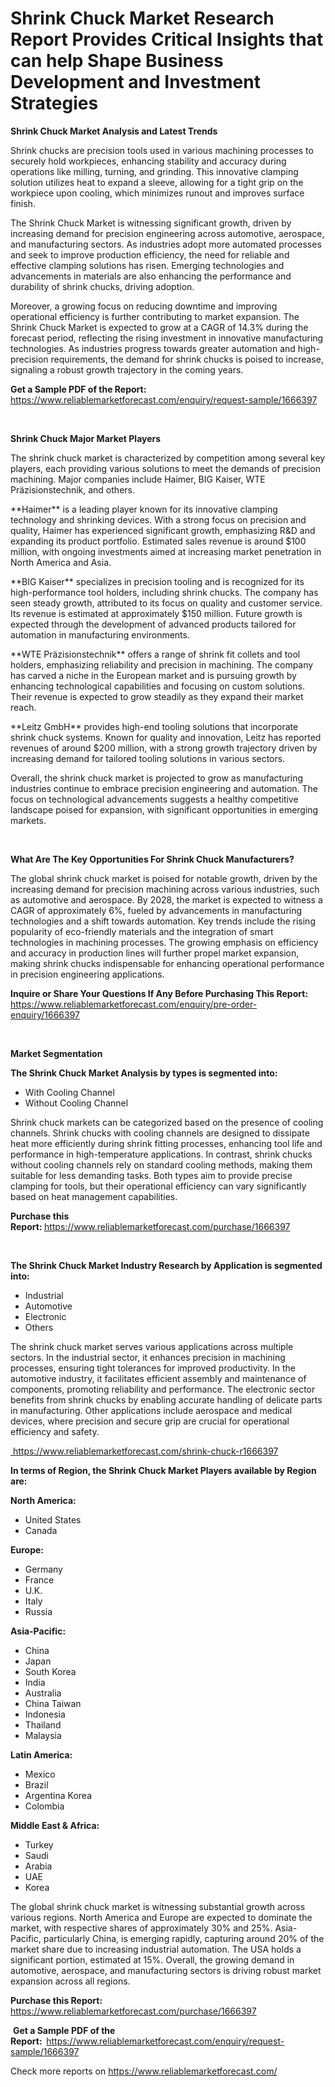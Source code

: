 <p><h1>Shrink Chuck Market Research Report Provides Critical Insights that can help Shape Business Development and Investment Strategies</h1></p><p><strong>Shrink Chuck Market Analysis and Latest Trends</strong></p>
<p><p>Shrink chucks are precision tools used in various machining processes to securely hold workpieces, enhancing stability and accuracy during operations like milling, turning, and grinding. This innovative clamping solution utilizes heat to expand a sleeve, allowing for a tight grip on the workpiece upon cooling, which minimizes runout and improves surface finish.</p><p>The Shrink Chuck Market is witnessing significant growth, driven by increasing demand for precision engineering across automotive, aerospace, and manufacturing sectors. As industries adopt more automated processes and seek to improve production efficiency, the need for reliable and effective clamping solutions has risen. Emerging technologies and advancements in materials are also enhancing the performance and durability of shrink chucks, driving adoption.</p><p>Moreover, a growing focus on reducing downtime and improving operational efficiency is further contributing to market expansion. The Shrink Chuck Market is expected to grow at a CAGR of 14.3% during the forecast period, reflecting the rising investment in innovative manufacturing technologies. As industries progress towards greater automation and high-precision requirements, the demand for shrink chucks is poised to increase, signaling a robust growth trajectory in the coming years.</p></p>
<p><strong>Get a Sample PDF of the Report:&nbsp;</strong> <a href="https://www.reliablemarketforecast.com/enquiry/request-sample/1666397?utm_campaign=2397&utm_medium=2&utm_source=Github&utm_content=ia&utm_term=11042025&utm_id=shrink-chuck">https://www.reliablemarketforecast.com/enquiry/request-sample/1666397</a></p>
<p>&nbsp;</p>
<p><strong>Shrink Chuck Major Market Players</strong></p>
<p><p>The shrink chuck market is characterized by competition among several key players, each providing various solutions to meet the demands of precision machining. Major companies include Haimer, BIG Kaiser, WTE Präzisionstechnik, and others.</p><p>**Haimer** is a leading player known for its innovative clamping technology and shrinking devices. With a strong focus on precision and quality, Haimer has experienced significant growth, emphasizing R&D and expanding its product portfolio. Estimated sales revenue is around $100 million, with ongoing investments aimed at increasing market penetration in North America and Asia.</p><p>**BIG Kaiser** specializes in precision tooling and is recognized for its high-performance tool holders, including shrink chucks. The company has seen steady growth, attributed to its focus on quality and customer service. Its revenue is estimated at approximately $150 million. Future growth is expected through the development of advanced products tailored for automation in manufacturing environments.</p><p>**WTE Präzisionstechnik** offers a range of shrink fit collets and tool holders, emphasizing reliability and precision in machining. The company has carved a niche in the European market and is pursuing growth by enhancing technological capabilities and focusing on custom solutions. Their revenue is expected to grow steadily as they expand their market reach.</p><p>**Leitz GmbH** provides high-end tooling solutions that incorporate shrink chuck systems. Known for quality and innovation, Leitz has reported revenues of around $200 million, with a strong growth trajectory driven by increasing demand for tailored tooling solutions in various sectors.</p><p>Overall, the shrink chuck market is projected to grow as manufacturing industries continue to embrace precision engineering and automation. The focus on technological advancements suggests a healthy competitive landscape poised for expansion, with significant opportunities in emerging markets.</p></p>
<p>&nbsp;</p>
<p><strong>What Are The Key Opportunities For Shrink Chuck Manufacturers?</strong></p>
<p><p>The global shrink chuck market is poised for notable growth, driven by the increasing demand for precision machining across various industries, such as automotive and aerospace. By 2028, the market is expected to witness a CAGR of approximately 6%, fueled by advancements in manufacturing technologies and a shift towards automation. Key trends include the rising popularity of eco-friendly materials and the integration of smart technologies in machining processes. The growing emphasis on efficiency and accuracy in production lines will further propel market expansion, making shrink chucks indispensable for enhancing operational performance in precision engineering applications.</p></p>
<p><strong>Inquire or Share Your Questions If Any Before Purchasing This Report:</strong> <a href="https://www.reliablemarketforecast.com/enquiry/pre-order-enquiry/1666397?utm_campaign=2397&utm_medium=2&utm_source=Github&utm_content=ia&utm_term=11042025&utm_id=shrink-chuck">https://www.reliablemarketforecast.com/enquiry/pre-order-enquiry/1666397</a></p>
<p>&nbsp;</p>
<p><strong>Market Segmentation</strong></p>
<p><strong>The Shrink Chuck Market Analysis by types is segmented into:</strong></p>
<p><ul><li>With Cooling Channel</li><li>Without Cooling Channel</li></ul></p>
<p><p>Shrink chuck markets can be categorized based on the presence of cooling channels. Shrink chucks with cooling channels are designed to dissipate heat more efficiently during shrink fitting processes, enhancing tool life and performance in high-temperature applications. In contrast, shrink chucks without cooling channels rely on standard cooling methods, making them suitable for less demanding tasks. Both types aim to provide precise clamping for tools, but their operational efficiency can vary significantly based on heat management capabilities.</p></p>
<p><strong>Purchase this Report:&nbsp;</strong><a href="https://www.reliablemarketforecast.com/purchase/1666397?utm_campaign=2397&utm_medium=2&utm_source=Github&utm_content=ia&utm_term=11042025&utm_id=shrink-chuck">https://www.reliablemarketforecast.com/purchase/1666397</a></p>
<p>&nbsp;</p>
<p><strong>The Shrink Chuck Market Industry Research by Application is segmented into:</strong></p>
<p><ul><li>Industrial</li><li>Automotive</li><li>Electronic</li><li>Others</li></ul></p>
<p><p>The shrink chuck market serves various applications across multiple sectors. In the industrial sector, it enhances precision in machining processes, ensuring tight tolerances for improved productivity. In the automotive industry, it facilitates efficient assembly and maintenance of components, promoting reliability and performance. The electronic sector benefits from shrink chucks by enabling accurate handling of delicate parts in manufacturing. Other applications include aerospace and medical devices, where precision and secure grip are crucial for operational efficiency and safety.</p></p>
<p><a href="https://www.reliablemarketforecast.com/shrink-chuck-r1666397?utm_campaign=2397&utm_medium=2&utm_source=Github&utm_content=ia&utm_term=11042025&utm_id=shrink-chuck">&nbsp;https://www.reliablemarketforecast.com/shrink-chuck-r1666397</a></p>
<p><strong>In terms of Region, the Shrink Chuck Market Players available by Region are:</strong></p>
<p>
    <p> <strong> North America: </strong>
        <ul>
            <li>United States</li>
            <li>Canada</li>
        </ul>
        </p> 
    <p> <strong> Europe: </strong>
        <ul>
            <li>Germany</li>
            <li>France</li>
            <li>U.K.</li>
            <li>Italy</li>
            <li>Russia</li>
        </ul>
        </p> 
    <p> <strong> Asia-Pacific: </strong>
        <ul>
            <li>China</li>
            <li>Japan</li>
            <li>South Korea</li>
            <li>India</li>
            <li>Australia</li>
            <li>China Taiwan</li>
            <li>Indonesia</li>
            <li>Thailand</li>
            <li>Malaysia</li>
        </ul>
        </p> 
    <p> <strong> Latin America: </strong>
        <ul>
            <li>Mexico</li>
            <li>Brazil</li>
            <li>Argentina Korea</li>
            <li>Colombia</li>
        </ul>
        </p> 
    <p> <strong> Middle East & Africa: </strong>
        <ul>
            <li>Turkey</li>
            <li>Saudi</li>
            <li>Arabia</li>
            <li>UAE</li>
            <li>Korea</li>
        </ul>
    </p>
    </p>
<p><p>The global shrink chuck market is witnessing substantial growth across various regions. North America and Europe are expected to dominate the market, with respective shares of approximately 30% and 25%. Asia-Pacific, particularly China, is emerging rapidly, capturing around 20% of the market share due to increasing industrial automation. The USA holds a significant portion, estimated at 15%. Overall, the growing demand in automotive, aerospace, and manufacturing sectors is driving robust market expansion across all regions.</p></p>
<p><strong>Purchase this Report: </strong><a href="https://www.reliablemarketforecast.com/purchase/1666397?utm_campaign=2397&utm_medium=2&utm_source=Github&utm_content=ia&utm_term=11042025&utm_id=shrink-chuck">https://www.reliablemarketforecast.com/purchase/1666397</a></p>
<p>&nbsp;<strong>Get a Sample PDF of the Report:&nbsp;&nbsp;</strong><a href="https://www.reliablemarketforecast.com/enquiry/request-sample/1666397?utm_campaign=2397&utm_medium=2&utm_source=Github&utm_content=ia&utm_term=11042025&utm_id=shrink-chuck">https://www.reliablemarketforecast.com/enquiry/request-sample/1666397</a></p>
<p><strong></strong></p>
<p>Check more reports on <a href="https://www.reliablemarketforecast.com/?utm_campaign=2397&utm_medium=2&utm_source=Github&utm_content=ia&utm_term=11042025&utm_id=shrink-chuck">https://www.reliablemarketforecast.com/</a></p>